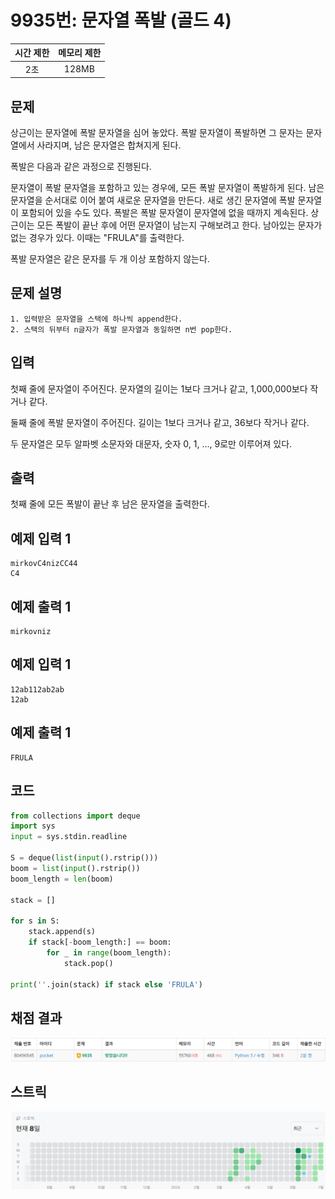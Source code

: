 # 9935번: 문자열 폭발 (골드 4)
| 시간 제한 | 메모리 제한 |
|:-----:|:------:|
|  2초   | 128MB  |

## 문제
상근이는 문자열에 폭발 문자열을 심어 놓았다. 폭발 문자열이 폭발하면 그 문자는 문자열에서 사라지며, 남은 문자열은 합쳐지게 된다.

폭발은 다음과 같은 과정으로 진행된다.

문자열이 폭발 문자열을 포함하고 있는 경우에, 모든 폭발 문자열이 폭발하게 된다. 남은 문자열을 순서대로 이어 붙여 새로운 문자열을 만든다.
새로 생긴 문자열에 폭발 문자열이 포함되어 있을 수도 있다.
폭발은 폭발 문자열이 문자열에 없을 때까지 계속된다.
상근이는 모든 폭발이 끝난 후에 어떤 문자열이 남는지 구해보려고 한다. 남아있는 문자가 없는 경우가 있다. 이때는 "FRULA"를 출력한다.

폭발 문자열은 같은 문자를 두 개 이상 포함하지 않는다.

## 문제 설명
```text
1. 입력받은 문자열을 스택에 하나씩 append한다.
2. 스택의 뒤부터 n글자가 폭발 문자열과 동일하면 n번 pop한다.
```

## 입력
첫째 줄에 문자열이 주어진다. 문자열의 길이는 1보다 크거나 같고, 1,000,000보다 작거나 같다.

둘째 줄에 폭발 문자열이 주어진다. 길이는 1보다 크거나 같고, 36보다 작거나 같다.

두 문자열은 모두 알파벳 소문자와 대문자, 숫자 0, 1, ..., 9로만 이루어져 있다.



## 출력
첫째 줄에 모든 폭발이 끝난 후 남은 문자열을 출력한다.




## 예제 입력 1 
```text
mirkovC4nizCC44
C4
```
## 예제 출력 1 
```text
mirkovniz
```

## 예제 입력 1 
```text
12ab112ab2ab
12ab
```
## 예제 출력 1 
```text
FRULA
```


## 코드
```python
from collections import deque
import sys
input = sys.stdin.readline

S = deque(list(input().rstrip()))
boom = list(input().rstrip())
boom_length = len(boom)

stack = []

for s in S:
    stack.append(s)
    if stack[-boom_length:] == boom:
        for _ in range(boom_length):
            stack.pop()

print(''.join(stack) if stack else 'FRULA')


```

## 채점 결과
![img.png](img.png)

## 스트릭
![img_1.png](img_1.png)